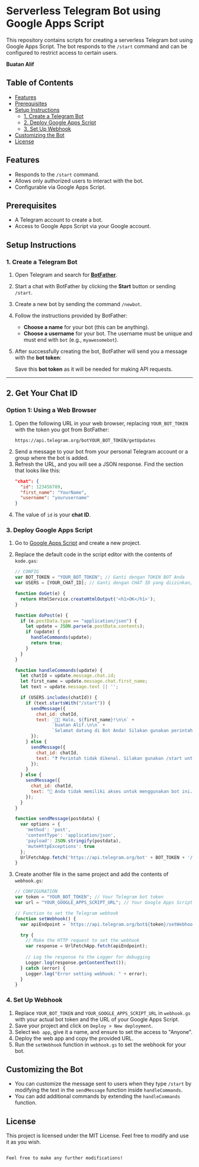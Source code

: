 # Serverless Telegram Bot using Google Apps Script

This repository contains scripts for creating a serverless Telegram bot using Google Apps Script. The bot responds to the `/start` command and can be configured to restrict access to certain users. 

**Buatan Alif**

## Table of Contents

- [Features](#features)
- [Prerequisites](#prerequisites)
- [Setup Instructions](#setup-instructions)
  - [1. Create a Telegram Bot](#1-create-a-telegram-bot)
  - [2. Deploy Google Apps Script](#2-deploy-google-apps-script)
  - [3. Set Up Webhook](#3-set-up-webhook)
- [Customizing the Bot](#customizing-the-bot)
- [License](#license)

## Features

- Responds to the `/start` command.
- Allows only authorized users to interact with the bot.
- Configurable via Google Apps Script.

## Prerequisites

- A Telegram account to create a bot.
- Access to Google Apps Script via your Google account.

## Setup Instructions

### 1. Create a Telegram Bot

1. Open Telegram and search for **[BotFather](https://t.me/botfather)**.
2. Start a chat with BotFather by clicking the **Start** button or sending `/start`.
3. Create a new bot by sending the command `/newbot`.
4. Follow the instructions provided by BotFather:
   - **Choose a name** for your bot (this can be anything).
   - **Choose a username** for your bot. The username must be unique and must end with `bot` (e.g., `myawesomebot`).
5. After successfully creating the bot, BotFather will send you a message with the **bot token**:

   Save this **bot token** as it will be needed for making API requests.

---

## 2. Get Your Chat ID

### Option 1: Using a Web Browser

1. Open the following URL in your web browser, replacing `YOUR_BOT_TOKEN` with the token you got from BotFather:
   ```
   https://api.telegram.org/botYOUR_BOT_TOKEN/getUpdates
   ```
2. Send a message to your bot from your personal Telegram account or a group where the bot is added.
3. Refresh the URL, and you will see a JSON response. Find the section that looks like this:
   ```json
   "chat": {
     "id": 123456789,
     "first_name": "YourName",
     "username": "yourusername"
   }
   ```
4. The value of `id` is your **chat ID**.

### 3. Deploy Google Apps Script

1. Go to [Google Apps Script](https://script.google.com/) and create a new project.
2. Replace the default code in the script editor with the contents of `kode.gas`:

   ```javascript
   // CONFIG
   var BOT_TOKEN = "YOUR_BOT_TOKEN"; // Ganti dengan TOKEN BOT Anda
   var USERS = [YOUR_CHAT_ID]; // Ganti dengan CHAT ID yang diizinkan, bisa lebih dari 1

   function doGet(e) {
     return HtmlService.createHtmlOutput('<h1>OK</h1>');
   }

   function doPost(e) {
     if (e.postData.type == "application/json") {
       let update = JSON.parse(e.postData.contents);
       if (update) {
         handleCommands(update);
         return true;
       }
     }
   }

   function handleCommands(update) {
     let chatId = update.message.chat.id;
     let first_name = update.message.chat.first_name;
     let text = update.message.text || '';

     if (USERS.includes(chatId)) {
       if (text.startsWith("/start")) {
         sendMessage({
           chat_id: chatId,
           text: `🙋🏽 Halo, ${first_name}!\n\n` +
                 `buatan Alif.\n\n` +
                 `Selamat datang di Bot Anda! Silakan gunakan perintah yang tersedia untuk melanjutkan.`
         });
       } else {
         sendMessage({
           chat_id: chatId,
           text: "❓ Perintah tidak dikenal. Silakan gunakan /start untuk melihat perintah yang tersedia."
         });
       }
     } else {
       sendMessage({
         chat_id: chatId,
         text: "🚫 Anda tidak memiliki akses untuk menggunakan bot ini."
       });
     }
   }

   function sendMessage(postdata) {
     var options = {
       'method': 'post',
       'contentType': 'application/json',
       'payload': JSON.stringify(postdata),
       'muteHttpExceptions': true
     };
     UrlFetchApp.fetch('https://api.telegram.org/bot' + BOT_TOKEN + '/sendMessage', options);
   }
   ```

3. Create another file in the same project and add the contents of `webhook.gs`:

   ```javascript
   // CONFIGURATION
   var token = "YOUR_BOT_TOKEN"; // Your Telegram bot token
   var url = "YOUR_GOOGLE_APPS_SCRIPT_URL"; // Your Google Apps Script URL

   // Function to set the Telegram webhook
   function setWebhook() {
     var apiEndpoint = `https://api.telegram.org/bot${token}/setWebhook?url=${url}`;

     try {
       // Make the HTTP request to set the webhook
       var response = UrlFetchApp.fetch(apiEndpoint);
       
       // Log the response to the Logger for debugging
       Logger.log(response.getContentText());
     } catch (error) {
       Logger.log("Error setting webhook: " + error);
     }
   }
   ```

### 4. Set Up Webhook

1. Replace `YOUR_BOT_TOKEN` and `YOUR_GOOGLE_APPS_SCRIPT_URL` in `webhook.gs` with your actual bot token and the URL of your Google Apps Script.
2. Save your project and click on `Deploy > New deployment`.
3. Select `Web app`, give it a name, and ensure to set the access to "Anyone".
4. Deploy the web app and copy the provided URL.
5. Run the `setWebhook` function in `webhook.gs` to set the webhook for your bot.

## Customizing the Bot

- You can customize the message sent to users when they type `/start` by modifying the text in the `sendMessage` function inside `handleCommands`.
- You can add additional commands by extending the `handleCommands` function.

## License

This project is licensed under the MIT License. Feel free to modify and use it as you wish.
```

Feel free to make any further modifications!
